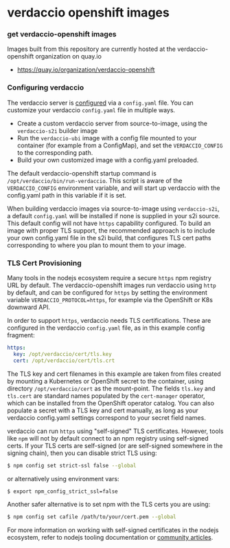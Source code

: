 # verdaccio openshift images

### get verdaccio-openshift images

Images built from this repository are currently hosted at the verdaccio-openshift organization on quay.io
* https://quay.io/organization/verdaccio-openshift

### Configuring verdaccio

The verdaccio server is
[configured](https://verdaccio.org/docs/en/configuration)
via a `config.yaml` file.
You can customize your verdaccio `config.yaml` file in multiple ways.
* Create a custom verdaccio server from source-to-image, using the `verdaccio-s2i` builder image
* Run the `verdaccio-ubi` image with a config file mounted to your container (for example from a ConfigMap),
and set the `VERDACCIO_CONFIG` to the corresponding path.
* Build your own customized image with a config.yaml preloaded.

The default verdaccio-openshift startup command is `/opt/verdaccio/bin/run-verdaccio`.
This script is aware of the `VERDACCIO_CONFIG` environment variable,
and will start up verdaccio with the config.yaml path in this variable if it is set.

When building verdaccio images via source-to-image using `verdaccio-s2i`,
a default `config.yaml` will be installed if none is supplied in your s2i source.
This default config will not have `https` capability configured.
To build an image with proper TLS support, the recommended approach is to
include your own config.yaml file in the s2i build, that configures TLS cert paths
corresponding to where you plan to mount them to your image.

### TLS Cert Provisioning

Many tools in the nodejs ecosystem require a secure `https` npm registry URL by default.
The verdaccio-openshift images run verdaccio using `http` by default,
and can be configured for `https` by setting the environment variable `VERDACCIO_PROTOCOL=https`,
for example via the OpenShift or K8s downward API.

In order to support `https`, verdaccio needs TLS certifications.
These are configured in the verdaccio `config.yaml` file, as in this example config fragment:
```yaml
https:
  key: /opt/verdaccio/cert/tls.key
  cert: /opt/verdaccio/cert/tls.crt
```

The TLS key and cert filenames in this example are taken from files created by mounting a Kubernetes or OpenShift secret to the container, using directory `/opt/verdaccio/cert` as the mount-point.
The fields `tls.key` and `tls.cert` are standard names populated by the `cert-manager` operator, which can be installed from the OpenShift operator catalog.
You can also populate a secret with a TLS key and cert manually,
as long as your verdaccio config.yaml settings correspond to your secret field names.

verdaccio can run `https` using "self-signed" TLS certificates.
However, tools like `npm` will not by default connect to an npm registry using self-signed certs.
If your TLS certs are self-signed (or are self-signed somewhere in the signing chain),
then you can disable strict TLS using:
```sh
$ npm config set strict-ssl false --global
```
or alternatively using environment vars:
```sh
$ export npm_config_strict_ssl=false
```

Another safer alternative is to set npm with the TLS certs you are using:
```sh
$ npm config set cafile /path/to/your/cert.pem --global
```

For more information on working with self-signed certificates in the nodejs ecosystem,
refer to nodejs tooling documentation or
[community articles](https://medium.com/@jonatascastro12/understanding-self-signed-certificate-in-chain-issues-on-node-js-npm-git-and-other-applications-ad88547e7028).
